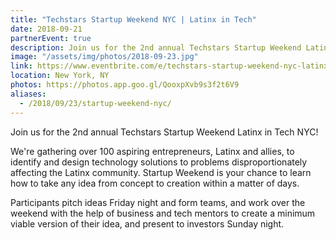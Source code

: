 ```yaml
---
title: "Techstars Startup Weekend NYC | Latinx in Tech"
date: 2018-09-21
partnerEvent: true
description: Join us for the 2nd annual Techstars Startup Weekend Latinx in Tech NYC!
image: "/assets/img/photos/2018-09-23.jpg"
link: https://www.eventbrite.com/e/techstars-startup-weekend-nyc-latinx-in-tech-tickets-48652017494?discount=website#
location: New York, NY
photos: https://photos.app.goo.gl/QooxpXvb9s3f2t6V9
aliases:
  - /2018/09/23/startup-weekend-nyc/
---
```


Join us for the 2nd annual Techstars Startup Weekend Latinx in Tech NYC!

We're gathering over 100 aspiring entrepreneurs, Latinx and allies, to identify and design technology solutions to problems disproportionately affecting the Latinx community. Startup Weekend is your chance to learn how to take any idea from concept to creation within a matter of days.

Participants pitch ideas Friday night and form teams, and work over the weekend with the help of business and tech mentors to create a minimum viable version of their idea, and present to investors Sunday night.
